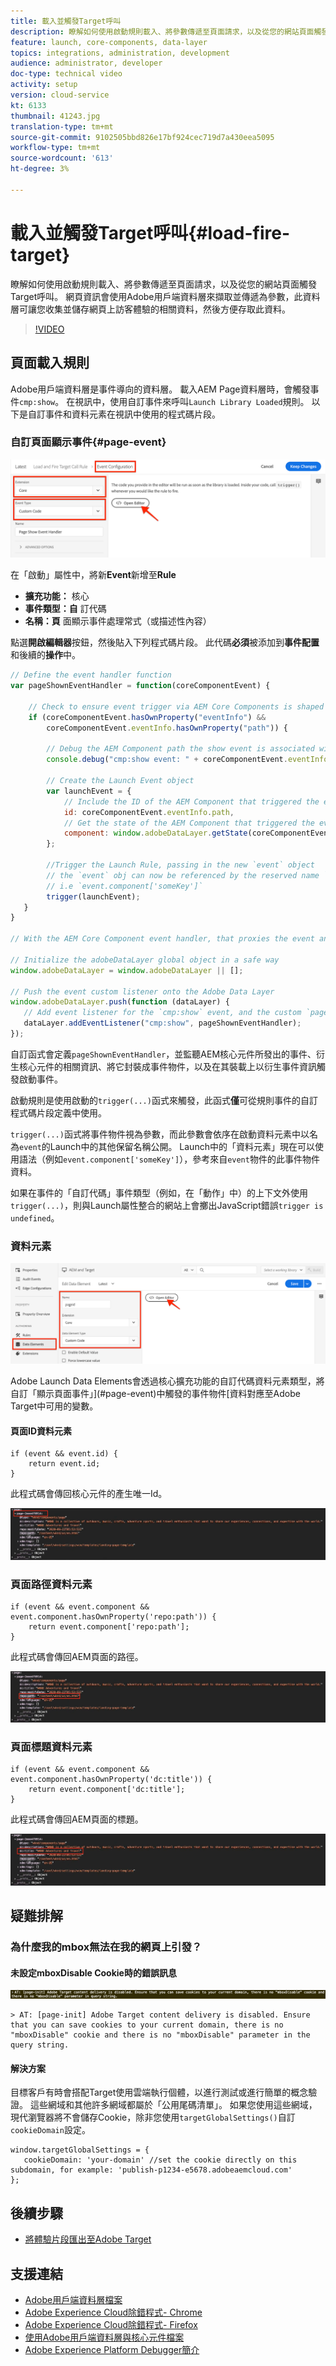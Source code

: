 ```yaml
---
title: 載入並觸發Target呼叫
description: 瞭解如何使用啟動規則載入、將參數傳遞至頁面請求，以及從您的網站頁面觸發Target呼叫。 頁面資訊會使用Adobe用戶端資料層來擷取並傳遞為參數，此資料層可讓您收集和儲存有關訪客在網頁上的體驗資料，然後方便存取此資料。
feature: launch, core-components, data-layer
topics: integrations, administration, development
audience: administrator, developer
doc-type: technical video
activity: setup
version: cloud-service
kt: 6133
thumbnail: 41243.jpg
translation-type: tm+mt
source-git-commit: 9102505bbd826e17bf924cec719d7a430eea5095
workflow-type: tm+mt
source-wordcount: '613'
ht-degree: 3%

---
```



# 載入並觸發Target呼叫{#load-fire-target}

瞭解如何使用啟動規則載入、將參數傳遞至頁面請求，以及從您的網站頁面觸發Target呼叫。 網頁資訊會使用Adobe用戶端資料層來擷取並傳遞為參數，此資料層可讓您收集並儲存網頁上訪客體驗的相關資料，然後方便存取此資料。

>[!VIDEO](https://video.tv.adobe.com/v/41243?quality=12&learn=on)

## 頁面載入規則

Adobe用戶端資料層是事件導向的資料層。 載入AEM Page資料層時，會觸發事件`cmp:show`。 在視訊中，使用自訂事件來呼叫`Launch Library Loaded`規則。 以下是自訂事件和資料元素在視訊中使用的程式碼片段。

### 自訂頁面顯示事件{#page-event}

![頁面顯示事件設定和自訂代碼](assets/load-and-fire-target-call.png)

在「啟動」屬性中，將新&#x200B;**Event**&#x200B;新增至&#x200B;**Rule**

+ __擴充功能：__ 核心
+ __事件類型：自__ 訂代碼
+ __名稱：頁__ 面顯示事件處理常式（或描述性內容）

點選&#x200B;__開啟編輯器__&#x200B;按鈕，然後貼入下列程式碼片段。 此代碼&#x200B;__必須__&#x200B;被添加到&#x200B;__事件配置__&#x200B;和後續的&#x200B;__操作__&#x200B;中。

```javascript
// Define the event handler function
var pageShownEventHandler = function(coreComponentEvent) {

    // Check to ensure event trigger via AEM Core Components is shaped correctly
    if (coreComponentEvent.hasOwnProperty("eventInfo") && 
        coreComponentEvent.eventInfo.hasOwnProperty("path")) {
    
        // Debug the AEM Component path the show event is associated with
        console.debug("cmp:show event: " + coreComponentEvent.eventInfo.path);

        // Create the Launch Event object
        var launchEvent = {
            // Include the ID of the AEM Component that triggered the event
            id: coreComponentEvent.eventInfo.path,
            // Get the state of the AEM Component that triggered the event           
            component: window.adobeDataLayer.getState(coreComponentEvent.eventInfo.path)
        };

        //Trigger the Launch Rule, passing in the new `event` object
        // the `event` obj can now be referenced by the reserved name `event` by other Launch data elements
        // i.e `event.component['someKey']`
        trigger(launchEvent);
   }
}

// With the AEM Core Component event handler, that proxies the event and relevant information to Adobe Launch, defined above...

// Initialize the adobeDataLayer global object in a safe way
window.adobeDataLayer = window.adobeDataLayer || [];

// Push the event custom listener onto the Adobe Data Layer
window.adobeDataLayer.push(function (dataLayer) {
   // Add event listener for the `cmp:show` event, and the custom `pageShownEventHandler` function as the callback
   dataLayer.addEventListener("cmp:show", pageShownEventHandler);
});
```

自訂函式會定義`pageShownEventHandler`，並監聽AEM核心元件所發出的事件、衍生核心元件的相關資訊、將它封裝成事件物件，以及在其裝載上以衍生事件資訊觸發啟動事件。

啟動規則是使用啟動的`trigger(...)`函式來觸發，此函式&#x200B;__僅__&#x200B;可從規則事件的自訂程式碼片段定義中使用。

`trigger(...)`函式將事件物件視為參數，而此參數會依序在啟動資料元素中以名為`event`的Launch中的其他保留名稱公開。 Launch中的「資料元素」現在可以使用語法（例如`event.component['someKey']`），參考來自`event`物件的此事件物件資料。

如果在事件的「自訂代碼」事件類型（例如，在「動作」中）的上下文外使用`trigger(...)`，則與Launch屬性整合的網站上會擲出JavaScript錯誤`trigger is undefined`。


### 資料元素

![資料元素](assets/data-elements.png)

Adobe Launch Data Elements會透過核心擴充功能的自訂代碼資料元素類型，將自訂「顯示頁面事件」](#page-event)中觸發的事件物件[資料對應至Adobe Target中可用的變數。

#### 頁面ID資料元素

```
if (event && event.id) {
    return event.id;
}
```

此程式碼會傳回核心元件的產生唯一Id。

![頁面ID](assets/pageid.png)

### 頁面路徑資料元素

```
if (event && event.component && event.component.hasOwnProperty('repo:path')) {
    return event.component['repo:path'];
}
```

此程式碼會傳回AEM頁面的路徑。

![頁面路徑](assets/pagepath.png)

### 頁面標題資料元素

```
if (event && event.component && event.component.hasOwnProperty('dc:title')) {
    return event.component['dc:title'];
}
```

此程式碼會傳回AEM頁面的標題。

![頁面標題](assets/pagetitle.png)

## 疑難排解

### 為什麼我的mbox無法在我的網頁上引發？

#### 未設定mboxDisable Cookie時的錯誤訊息

![目標Cookie網域錯誤](assets/target-cookie-error.png)

```
> AT: [page-init] Adobe Target content delivery is disabled. Ensure that you can save cookies to your current domain, there is no "mboxDisable" cookie and there is no "mboxDisable" parameter in the query string.
```

#### 解決方案

目標客戶有時會搭配Target使用雲端執行個體，以進行測試或進行簡單的概念驗證。 這些網域和其他許多網域都屬於「公用尾碼清單」。
如果您使用這些網域，現代瀏覽器將不會儲存Cookie，除非您使用`targetGlobalSettings()`自訂`cookieDomain`設定。

```
window.targetGlobalSettings = {  
   cookieDomain: 'your-domain' //set the cookie directly on this subdomain, for example: 'publish-p1234-e5678.adobeaemcloud.com'
};
```

## 後續步驟

+ [將體驗片段匯出至Adobe Target](./export-experience-fragment-target.md)

## 支援連結

+ [Adobe用戶端資料層檔案](https://github.com/adobe/adobe-client-data-layer/wiki)
+ [Adobe Experience Cloud除錯程式- Chrome](https://chrome.google.com/webstore/detail/adobe-experience-cloud-de/ocdmogmohccmeicdhlhhgepeaijenapj)
+ [Adobe Experience Cloud除錯程式- Firefox](https://addons.mozilla.org/en-US/firefox/addon/adobe-experience-platform-dbg/)
+ [使用Adobe用戶端資料層與核心元件檔案](https://docs.adobe.com/content/help/zh-Hant/experience-manager-core-components/using/developing/data-layer/overview.html)
+ [Adobe Experience Platform Debugger簡介](https://docs.adobe.com/content/help/en/platform-learn/tutorials/data-ingestion/web-sdk/introduction-to-the-experience-platform-debugger.html)